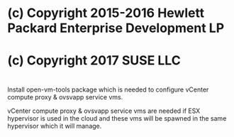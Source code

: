 #
# (c) Copyright 2015-2016 Hewlett Packard Enterprise Development LP
# (c) Copyright 2017 SUSE LLC
#
Install open-vm-tools package which is needed to configure
vCenter compute proxy & ovsvapp service vms.

vCenter compute proxy & ovsvapp service vms are needed if ESX
hypervisor is used in the cloud and these vms will be spawned in
the same hypervisor which it will manage.
